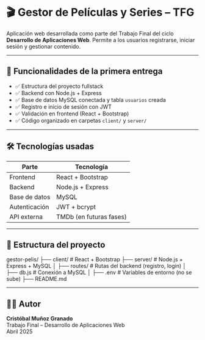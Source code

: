 # 🎬 Gestor de Películas y Series – TFG

Aplicación web desarrollada como parte del Trabajo Final del ciclo **Desarrollo de Aplicaciones Web**. Permite a los usuarios registrarse, iniciar sesión y gestionar contenido.

---

## 📌 Funcionalidades de la primera entrega

- ✅ Estructura del proyecto fullstack
- ✅ Backend con Node.js + Express
- ✅ Base de datos MySQL conectada y tabla `usuarios` creada
- ✅ Registro e inicio de sesión con JWT
- ✅ Validación en frontend (React + Bootstrap)
- ✅ Código organizado en carpetas `client/` y `server/`

---

## 🛠 Tecnologías usadas

| Parte         | Tecnología              |
|---------------|--------------------------|
| Frontend      | React + Bootstrap        |
| Backend       | Node.js + Express        |
| Base de datos | MySQL                    |
| Autenticación | JWT + bcrypt             |
| API externa   | TMDb (en futuras fases)  |

---

## 📂 Estructura del proyecto

gestor-pelis/ ├── client/ # React + Bootstrap ├── server/ # Node.js + Express + MySQL │ ├── routes/ # Rutas del backend (registro, login) │ ├── db.js # Conexión a MySQL │ ├── .env # Variables de entorno (no se sube) ├── README.md

---

## 👨‍💻 Autor

**Cristóbal Muñoz Granado**  
Trabajo Final – Desarrollo de Aplicaciones Web  
Abril 2025
